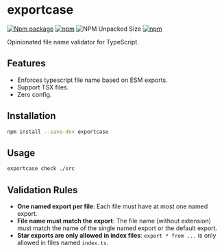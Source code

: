 # exportcase

[![Npm package](https://img.shields.io/npm/v/exportcase.svg)](https://www.npmjs.com/package/exportcase)
[![npm](https://img.shields.io/npm/dw/exportcase)](https://www.npmjs.com/package/exportcase)
![NPM Unpacked Size](https://img.shields.io/npm/unpacked-size/exportcase)
[![npm](https://img.shields.io/badge/website-🌐-blue)](https://ferdodo.github.io/exportcase)

Opinionated file name validator for TypeScript.

## Features

- Enforces typescript file name based on ESM exports.
- Support TSX files.
- Zero config.

## Installation

```bash
npm install --save-dev exportcase
```

## Usage

```bash
exportcase check ./src
```

## Validation Rules

- **One named export per file**: Each file must have at most one named export.
- **File name must match the export**: The file name (without extension) must match the name of the single named export or the default export.
- **Star exports are only allowed in index files**: `export * from ...` is only allowed in files named `index.ts`.
